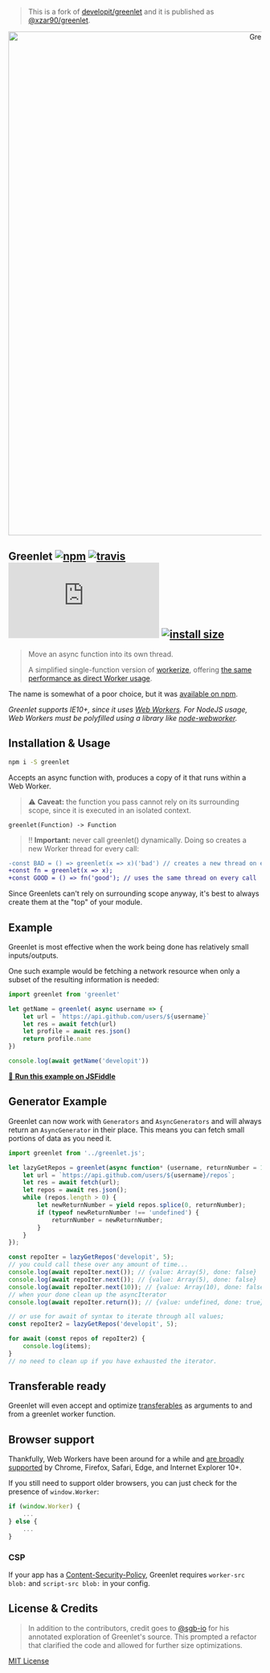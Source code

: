 > This is a fork of [developit/greenlet](https://github.com/developit/greenlet) and it is published as [@xzar90/greenlet](https://npm.im/@xzar90/greenlet).

<p align="center">
  <img src="https://i.imgur.com/e8XbYbd.png" width="1000" alt="Greenlet">
</p>

## Greenlet [![npm](https://img.shields.io/npm/v/greenlet.svg)](https://npm.im/@xzar90/greenlet) [![travis](https://travis-ci.org/developit/greenlet.svg?branch=master)](https://travis-ci.org/developit/greenlet) [![gzip size](http://img.badgesize.io/https://unpkg.com/greenlet/dist/greenlet.js?compression=gzip)](https://unpkg.com/greenlet/dist/greenlet.umd.js) [![install size](https://packagephobia.now.sh/badge?p=greenlet)](https://packagephobia.now.sh/result?p=greenlet)

> Move an async function into its own thread.
>
> A simplified single-function version of [workerize](https://github.com/developit/workerize), offering [the same performance as direct Worker usage](https://esbench.com/bench/5b16b61af2949800a0f61ce3).

The name is somewhat of a poor choice, but it was [available on npm](https://npm.im/greenlet).

_Greenlet supports IE10+, since it uses [Web Workers](https://developer.mozilla.org/en-US/docs/Web/API/Web_Workers_API/Using_web_workers). For NodeJS usage, Web Workers must be polyfilled using a library like [node-webworker](https://github.com/pgriess/node-webworker)._

## Installation & Usage

```sh
npm i -S greenlet
```

Accepts an async function with, produces a copy of it that runs within a Web Worker.

> ⚠️ **Caveat:** the function you pass cannot rely on its surrounding scope, since it is executed in an isolated context.

```
greenlet(Function) -> Function
```

> ‼️ **Important:** never call greenlet() dynamically. Doing so creates a new Worker thread for every call:

```diff
-const BAD = () => greenlet(x => x)('bad') // creates a new thread on every call
+const fn = greenlet(x => x);
+const GOOD = () => fn('good'); // uses the same thread on every call
```

Since Greenlets can't rely on surrounding scope anyway, it's best to always create them at the "top" of your module.


## Example

Greenlet is most effective when the work being done has relatively small inputs/outputs.

One such example would be fetching a network resource when only a subset of the resulting information is needed:

```js
import greenlet from 'greenlet'

let getName = greenlet( async username => {
    let url = `https://api.github.com/users/${username}`
    let res = await fetch(url)
    let profile = await res.json()
    return profile.name
})

console.log(await getName('developit'))
```

[🔄 **Run this example on JSFiddle**](https://jsfiddle.net/developit/mf9fbma5/)

## Generator Example

Greenlet can now work with `Generators` and `AsyncGenerators` and will always return an `AsyncGenerator` in their
place. This means you can fetch small portions of data as you need it.

```js
import greenlet from '../greenlet.js';

let lazyGetRepos = greenlet(async function* (username, returnNumber = 10) {
	let url = `https://api.github.com/users/${username}/repos`;
	let res = await fetch(url);
	let repos = await res.json();
	while (repos.length > 0) {
		let newReturnNumber = yield repos.splice(0, returnNumber);
		if (typeof newReturnNumber !== 'undefined') {
			returnNumber = newReturnNumber;
		}
	}
});

const repoIter = lazyGetRepos('developit', 5);
// you could call these over any amount of time...
console.log(await repoIter.next()); // {value: Array(5), done: false}
console.log(await repoIter.next()); // {value: Array(5), done: false}
console.log(await repoIter.next(10)); // {value: Array(10), done: false}
// when your done clean up the asyncIterator
console.log(await repoIter.return()); // {value: undefined, done: true}

// or use for await of syntax to iterate through all values;
const repoIter2 = lazyGetRepos('developit', 5);

for await (const repos of repoIter2) {
	console.log(items);
}
// no need to clean up if you have exhausted the iterator.
```


## Transferable ready

Greenlet will even accept and optimize [transferables](https://developer.mozilla.org/en-US/docs/Web/API/Transferable) as arguments to and from a greenlet worker function.


## Browser support

Thankfully, Web Workers have been around for a while and [are broadly supported](https://caniuse.com/#feat=webworkers) by Chrome, Firefox, Safari, Edge, and Internet Explorer 10+.

If you still need to support older browsers, you can just check for the presence of `window.Worker`:

```js
if (window.Worker) {
    ...
} else {
    ...
}
```

### CSP

If your app has a [Content-Security-Policy](https://developer.mozilla.org/en-US/docs/Web/HTTP/Headers/Content-Security-Policy), Greenlet requires `worker-src blob:` and `script-src blob:` in your config.

## License & Credits

> In addition to the contributors, credit goes to [@sgb-io](https://github.com/sgb-io) for his annotated exploration of Greenlet's source. This prompted a refactor that clarified the code and allowed for further size optimizations.

[MIT License](https://oss.ninja/mit/developit)
